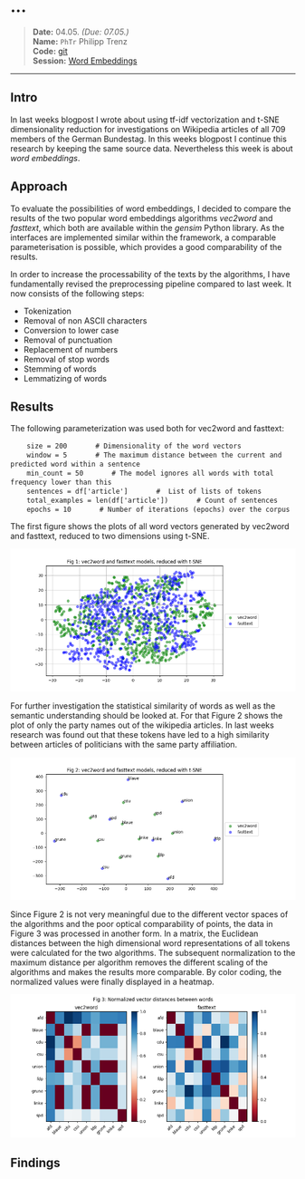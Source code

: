 # ...

> **Date:** 04.05. *(Due: 07.05.)*  
> **Name:** `PhTr` Philipp Trenz  
> **Code:** [git](https://github.com/philipptrenz/Text-Visualisation-in-Practice/tree/master/04_word_embeddings)  
> **Session:** [Word Embeddings](../index)

----

## Intro

In last weeks blogpost I wrote about using tf-idf vectorization and
t-SNE dimensionality reduction for investigations on Wikipedia articles
of all 709 members of the German Bundestag. In this weeks blogpost I
continue this research by keeping the same source data. Nevertheless
this week is about _word embeddings_.

## Approach

To evaluate the possibilities of word embeddings, I decided to compare
the results of the two popular word embeddings algorithms _vec2word_ and
_fasttext_, which both are available within the _gensim_ Python library.
As the interfaces are implemented similar within the framework, a
comparable parameterisation is possible, which provides a good
comparability of the results. 

In order to increase the processability of the texts by the algorithms,
I have fundamentally revised the preprocessing pipeline compared to last
week. It now consists of the following steps:

* Tokenization
* Removal of non ASCII characters
* Conversion to lower case
* Removal of punctuation
* Replacement of numbers
* Removal of stop words
* Stemming of words
* Lemmatizing of words


## Results

The following parameterization was used both for vec2word and fasttext:

```
    size = 200       # Dimensionality of the word vectors
    window = 5       # The maximum distance between the current and predicted word within a sentence
    min_count = 50       # The model ignores all words with total frequency lower than this
    sentences = df['article']       #  List of lists of tokens
    total_examples = len(df['article'])       # Count of sentences
    epochs = 10       # Number of iterations (epochs) over the corpus
```

The first figure shows the plots of all word vectors generated by
vec2word and fasttext, reduced to two dimensions using t-SNE.

![Fig 1](img/fig1_plot.png)


For further investigation the statistical similarity of words as well as
the semantic understanding should be looked at. For that Figure 2 shows
the plot of only the party names out of the wikipedia articles. In last
weeks research was found out that these tokens have led to a high
similarity between articles of politicians with the same party
affiliation.

![Fig 2](img/fig2_party_names.png)

Since Figure 2 is not very meaningful due to the different vector spaces
of the algorithms and the poor optical comparability of points, the data
in Figure 3 was processed in another form. In a matrix, the Euclidean
distances between the high dimensional word representations of all
tokens were calculated for the two algorithms. The subsequent
normalization to the maximum distance per algorithm removes the
different scaling of the algorithms and makes the results more
comparable. By color coding, the normalized values were finally
displayed in a heatmap.

![Fig 3](img/fig3_distances_of_vectors.png)


## Findings
